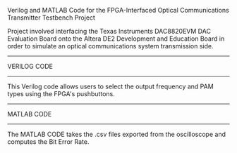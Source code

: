 Verilog and MATLAB Code for the FPGA-Interfaced Optical Communications Transmitter Testbench Project

Project involved interfacing the Texas Instruments DAC8820EVM DAC Evaluation Board onto the Altera DE2 Development and Education Board in order to simulate an optical communications system transmission side.

****************
VERILOG CODE 
****************
This Verilog code allows users to select the output frequency and PAM types using the FPGA's pushbuttons.

****************
MATLAB CODE
****************
The MATLAB CODE takes the .csv files exported from the oscilloscope and computes the Bit Error Rate.
